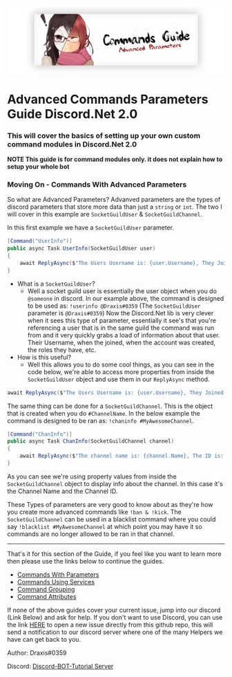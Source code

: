 <p align="center">
    <img src="../../../Images/CommandsGuide/AdvancedParameters.png">
</p>

# Advanced Commands Parameters Guide Discord.Net 2.0

### This will cover the basics of setting up your own custom command modules in Discord.Net 2.0

**NOTE This guide is for command modules only. it does not explain how to setup your whole bot**

### Moving On - Commands With Advanced Parameters

So what are Advanced Parameters? Advanved parameters are the types of discord parameters that store more data than just a `string` or `int`. The two I will cover in this example are `SocketGuildUser` & `SocketGuildChannel`.

In this first example we have a `SocketGuildUser` parameter.

```cs
[Command("UserInfo")]
public async Task UserInfo(SocketGuildUser user)
{
    await ReplyAsync($"The Users Username is: {user.Username}, They Joined On: {user.JoinedAt}");
}
```

- What is a `SocketGuildUser`?
  - Well a socket guild user is essentially the user object when you do `@someone` in discord. In our example above, the command is designed to be used as: `!userinfo @Draxis#0359` (The `SocketGuildUser` parameter is `@Draxis#0359`) Now the Discord.Net lib is very clever when it sees this type of parameter, essentially it see's that you're referencing a user that is in the same guild the command was run from and it very quickly grabs a load of information about that user. Their Username, when the joined, when the account was created, the roles they have, etc.
- How is this useful?
  - Well this allows you to do some cool things, as you can see in the code below, we're able to access more properties from inside the `SocketGuildUser` object and use them in our `ReplyAsync` method.

```cs
await ReplyAsync($"The Users Username is: {user.Username}, They Joined On: {user.JoinedAt}");
```

The same thing can be done for a `SocketGuildChannel`. This is the object that is created when you do `#ChannelName`. In the below example the command is designed to be ran as: `!chaninfo #MyAwesomeChannel`.

```cs
[Command("ChanInfo")]
public async Task ChanInfo(SocketGuildChannel channel)
{
    await ReplyAsync($"The channel name is: {channel.Name}, The ID is: {channel.Id}");
}
```

As you can see we're using property values from inside the `SocketGuildChannel` object to display info about the channel. In this case it's the Channel Name and the Channel ID.

These Types of parameters are very good to know about as they're how you create more advanced commands like `!ban & !kick`. The `SocketGuildChannel` can be used in a blacklist command where you could say `!blacklist #MyAwesomeChannel` at which point you may have it so commands are no longer allowed to be ran in that channel.

---

That's it for this section of the Guide, if you feel like you want to learn more then please use the links below to continue the guides.

- [Commands With Parameters](../WithParameters/)
- [Commands Using Services](../CommandsWithServices/)
- [Command Grouping](../CommandGrouping/)
- [Command Attributes](../CommandAttributes/)

If none of the above guides cover your current issue, jump into our discord (Link Below) and ask for help. If you don't want to use Discord, you can use the link [HERE](https://github.com/discord-bot-tutorial/common-issues/issues) to open a new issue directly from this github repo, this will send a notification to our discord server where one of the many Helpers we have can get back to you.

Author: Draxis#0359

Discord:  [Discord-BOT-Tutorial Server](https://discord.gg/cGhEZuk)